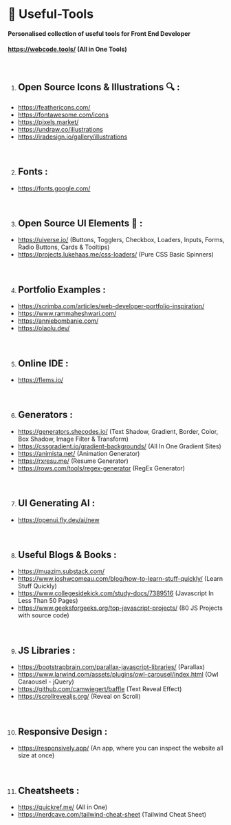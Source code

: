 # 🔧 Useful-Tools
#### Personalised collection of useful tools for Front End Developer
#### https://webcode.tools/ (All in One Tools)
<br>

1. ## Open Source Icons & Illustrations 🔍 :
- https://feathericons.com/
- https://fontawesome.com/icons
- https://pixels.market/
- https://undraw.co/illustrations
- https://iradesign.io/gallery/illustrations
<br>

2. ## Fonts :
- https://fonts.google.com/
<br>
  
3. ## Open Source UI Elements 🎨 :
- https://uiverse.io/ (Buttons, Togglers, Checkbox, Loaders, Inputs, Forms, Radio Buttons, Cards & Tooltips)
- https://projects.lukehaas.me/css-loaders/ (Pure CSS Basic Spinners)
<br>

4. ## Portfolio Examples :
- https://scrimba.com/articles/web-developer-portfolio-inspiration/
- https://www.rammaheshwari.com/
- https://anniebombanie.com/
- https://olaolu.dev/
<br>

5. ## Online IDE :
- https://flems.io/
<br>

6. ## Generators :
- https://generators.shecodes.io/ (Text Shadow, Gradient, Border, Color, Box Shadow, Image Filter & Transform)
- https://cssgradient.io/gradient-backgrounds/  (All In One Gradient Sites)
- https://animista.net/ (Animation Generator)
- https://rxresu.me/ (Resume Generator)
- https://rows.com/tools/regex-generator (RegEx Generator)
<br>

7. ## UI Generating AI :
- https://openui.fly.dev/ai/new
<br>

8. ## Useful Blogs & Books :
- https://muazim.substack.com/
- https://www.joshwcomeau.com/blog/how-to-learn-stuff-quickly/ (Learn Stuff Quickly)
- https://www.collegesidekick.com/study-docs/7389516 (Javascript In Less Than 50 Pages)
- https://www.geeksforgeeks.org/top-javascript-projects/ (80 JS Projects with source code)
<br>

9. ## JS Libraries :
- https://bootstrapbrain.com/parallax-javascript-libraries/ (Parallax)
- https://www.larwind.com/assets/plugins/owl-carousel/index.html (Owl Caraousel - jQuery)
- https://github.com/camwiegert/baffle (Text Reveal Effect)
- https://scrollrevealjs.org/ (Reveal on Scroll)
<br>

10. ## Responsive Design :
- https://responsively.app/ (An app, where you can inspect the website all size at once)
<br>

11. ## Cheatsheets :
- https://quickref.me/ (All in One)
- https://nerdcave.com/tailwind-cheat-sheet (Tailwind Cheat Sheet)
